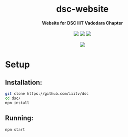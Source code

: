 <h1 align="center">dsc-website</h1>

<h4 align="center">Website for DSC IIIT Vadodara Chapter</h4>

<p align='center'>
<a href="https://travis-ci.com/iiitv/dsc"><img src="https://img.shields.io/travis/com/iiitv/dsc.svg?style=for-the-badge"></a>
<a href="https://github.com/iiitv/dsc/issues"><img src="https://img.shields.io/github/issues/iiitv/dsc.svg?style=for-the-badge"></a>
<a href="https://github.com/iiitv/dsc/blob/master/LICENSE"><img src="https://img.shields.io/github/license/iiitv/dsc.svg?style=for-the-badge"></a><br><br>
<a href="https://twitter.com/dsciiitv"><img src="https://img.shields.io/twitter/follow/dsciiitv?style=social"></a>  
</p>

# Setup

## Installation:

```bash
git clone https://github.com/iiitv/dsc
cd dsc/
npm install
```

## Running:

```bash
npm start
```
